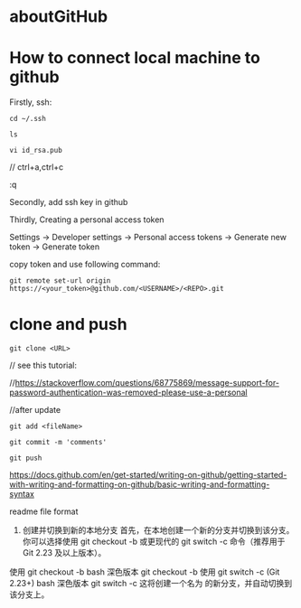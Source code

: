 # aboutGitHub

# How to connect local machine to github

Firstly, ssh:
```
cd ~/.ssh

ls

vi id_rsa.pub
```
// ctrl+a,ctrl+c

:q

Secondly, add ssh key in github

Thirdly, Creating a personal access token

Settings -> Developer settings -> Personal access tokens -> Generate new token -> Generate token

copy token and use following command:
```
git remote set-url origin  https://<your_token>@github.com/<USERNAME>/<REPO>.git
```
# clone and push
```
git clone <URL>
```
// see this tutorial:

//https://stackoverflow.com/questions/68775869/message-support-for-password-authentication-was-removed-please-use-a-personal

//after update
```
git add <fileName>

git commit -m 'comments'

git push
```

https://docs.github.com/en/get-started/writing-on-github/getting-started-with-writing-and-formatting-on-github/basic-writing-and-formatting-syntax

readme file format

1. 创建并切换到新的本地分支
首先，在本地创建一个新的分支并切换到该分支。你可以选择使用 git checkout -b 或更现代的 git switch -c 命令（推荐用于 Git 2.23 及以上版本）。

使用 git checkout -b
bash
深色版本
git checkout -b <new-branch-name>
使用 git switch -c (Git 2.23+)
bash
深色版本
git switch -c <new-branch-name>
这将创建一个名为 <new-branch-name> 的新分支，并自动切换到该分支上。
